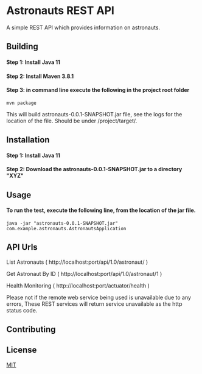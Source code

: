 # Astronauts REST API

A simple REST API which provides information on astronauts. 

## Building
#### Step 1: Install Java 11
#### Step 2: Install Maven 3.8.1
#### Step 3: in command line execute the following in the project root folder
    mvn package

This will build astronauts-0.0.1-SNAPSHOT.jar file, see the logs for the location of the file. 
Should be under /project/target/.


## Installation

#### Step 1: Install Java 11
#### Step 2: Download the astronauts-0.0.1-SNAPSHOT.jar to a directory "XYZ"


## Usage

#### To run the test, execute the following line, from the location of the jar file.

    java -jar "astronauts-0.0.1-SNAPSHOT.jar" com.example.astronauts.AstronautsApplication

## API Urls

List Astronauts  ( http://localhost:port/api/1.0/astronaut/ )

Get Astronaut By ID ( http://localhost:port/api/1.0/astronaut/1 )

Health Monitoring ( http://localhost:port/actuator/health )


Please not if the remote web service being used is unavailable due to any errors,
These REST services will return service unavailable as the http status code.


## Contributing




## License
[MIT](https://choosealicense.com/licenses/mit/)